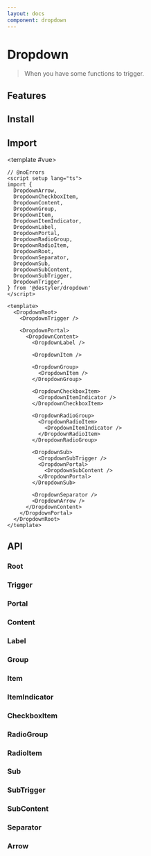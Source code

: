 ```yaml
---
layout: docs
component: dropdown
---
```


# Dropdown

> When you have some functions to trigger.

<Preview name="dropdown" />

## Features

<Features :lists="[
  'Can be controlled or uncontrolled.',
  'Supports submenus with configurable reading direction.',
  'Supports items, labels, groups of items.',
  'Supports checkable items (single or multiple) with optional indeterminate state.',
  'Supports modal and non-modal modes.',
  'Customize side, alignment, offsets, collision handling.',
  'Optionally render a pointing arrow.',
  'Focus is fully managed.',
  'Full keyboard navigation.',
  'Typeahead support.',
  'Dismissing and layering behavior is highly customizable.',
]" />

## Install

<CodeGroupPackage name="@destyler/dropdown" />

## Import

<CodePreview :tabs="[
  {value: 'vue', label: 'index.vue', icon: 'vscode-icons:file-type-vue'}
]">

<template #vue>

```vue twoslash
// @noErrors
<script setup lang="ts">
import {
  DropdownArrow,
  DropdownCheckboxItem,
  DropdownContent,
  DropdownGroup,
  DropdownItem,
  DropdownItemIndicator,
  DropdownLabel,
  DropdownPortal,
  DropdownRadioGroup,
  DropdownRadioItem,
  DropdownRoot,
  DropdownSeparator,
  DropdownSub,
  DropdownSubContent,
  DropdownSubTrigger,
  DropdownTrigger,
} from '@destyler/dropdown'
</script>

<template>
  <DropdownRoot>
    <DropdownTrigger />

    <DropdownPortal>
      <DropdownContent>
        <DropdownLabel />

        <DropdownItem />

        <DropdownGroup>
          <DropdownItem />
        </DropdownGroup>

        <DropdownCheckboxItem>
          <DropdownItemIndicator />
        </DropdownCheckboxItem>

        <DropdownRadioGroup>
          <DropdownRadioItem>
            <DropdownItemIndicator />
          </DropdownRadioItem>
        </DropdownRadioGroup>

        <DropdownSub>
          <DropdownSubTrigger />
          <DropdownPortal>
            <DropdownSubContent />
          </DropdownPortal>
        </DropdownSub>

        <DropdownSeparator />
        <DropdownArrow />
      </DropdownContent>
    </DropdownPortal>
  </DropdownRoot>
</template>
```

</template>

</CodePreview>

## API

### Root

<!--@include: ../../packages/components/dropdown/.docs/root.md-->

### Trigger

<!--@include: ../../packages/components/dropdown/.docs/trigger.md-->

### Portal

<!--@include: ../../packages/components/dropdown/.docs/portal.md-->

### Content

<!--@include: ../../packages/components/dropdown/.docs/content.md-->

### Label

<!--@include: ../../packages/components/dropdown/.docs/label.md-->

### Group

<!--@include: ../../packages/components/dropdown/.docs/group.md-->

### Item

<!--@include: ../../packages/components/dropdown/.docs/item.md-->

### ItemIndicator

<!--@include: ../../packages/components/dropdown/.docs/itemIndicator.md-->

### CheckboxItem

<!--@include: ../../packages/components/dropdown/.docs/checkboxItem.md-->

### RadioGroup

<!--@include: ../../packages/components/dropdown/.docs/radioGroup.md-->

### RadioItem

<!--@include: ../../packages/components/dropdown/.docs/radioItem.md-->

### Sub

<!--@include: ../../packages/components/dropdown/.docs/sub.md-->

### SubTrigger

<!--@include: ../../packages/components/dropdown/.docs/subTrigger.md-->

### SubContent

<!--@include: ../../packages/components/dropdown/.docs/subContent.md-->

### Separator

<!--@include: ../../packages/components/dropdown/.docs/separator.md-->

### Arrow

<!--@include: ../../packages/components/dropdown/.docs/arrow.md-->
